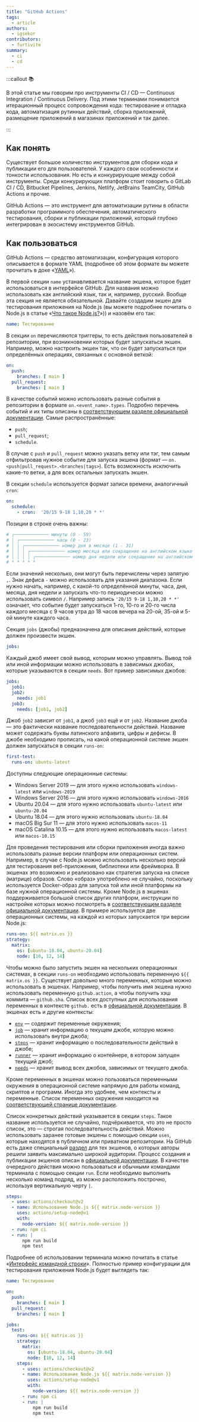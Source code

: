 ```yaml
---
title: "GitHub Actions"
tags:
  - article
authors:
  - igsekor
contributors:
  - furtivite
summary:
  - ci
  - cd
---
```


:::callout 📚

В этой статье мы говорим про инструменты CI / CD — Continuous Integration / Continuous Delivery. Под этими терминами понимается итерационный процесс сопровождения кода: тестирование и отладка кода, автоматизация рутинных действий, сборка приложений, размещение приложений в магазинах приложений и так далее.

:::

## Как понять

Существует большое количество инструментов для сборки кода и публикации его для пользователей. У каждого свои особенности и тонкости использования. Но есть и конкурирующие между собой инструменты. Среди конкурирующих платформ стоит говорить о GitLab CI / CD, Bitbucket Pipelines, Jenkins, Netlify, JetBrains TeamCity, GitHub Actions и прочие.

GitHub Actions — это инструмент для автоматизации рутины в области разработки программного обеспечения, автоматического тестирования, сборки и публикации приложений, который глубоко интегрирован в экосистему инструментов GitHub.

## Как пользоваться

GitHub Actions — средство автоматизации, конфигурация которого описывается в формате YAML (подробнее об этом формате вы можете прочитать в доке «[YAML](/js/yaml/)»).

В первой секции `name` устанавливается название экшена, которое будет использоваться в интерфейсе GitHub. Для названия можно использовать как английский язык, так и, например, русский. Вообще эта секция не является обязательной. Давайте создадим экшен для тестирования приложения на Node.js (вы можете подробнее почитать о Node.js в статье «[Что такое Node.js?](/tools/nodejs)»)) и назовём его так:

```yaml
name: Тестирование
```

В секции `on` перечисляются триггеры, то есть действия пользователей в репозитории, при возникновении которых будет запускаться экшен. Например, можно настроить экшен так, что он будет запускаться при определённых операциях, связанных с основной веткой:

```yaml
on:
  push:
    branches: [ main ]
  pull_request:
    branches: [ main ]
```

В качестве событий можно использовать разные события в репозитории в формате `on.<event_name>.types`. Подробно перечень событий и их типы описаны в [соответствующем разделе официальной документации](https://docs.github.com/en/actions/reference/events-that-trigger-workflows). Самые распространённые:

- `push`;
- `pull_request`;
- `schedule`.

В случае с `push` и `pull_request` можно указать ветку или тэг, тем самым отфильтровав нужное событие для запуска экшена (формат — `on.<push|pull_request>.<branches|tags>`). Есть возможность исключить какие-то ветки, а для всех остальных запускать экшен.

В секции `schedule` используется формат записи времени, аналогичный `cron`:

```yaml
on:
  schedule:
    - cron:  '20/15 9-18 1,10,20 * *'
```

Позиции в строке очень важны:

```bash
# ┌───────────── минуты (0 - 59)
# │ ┌───────────── часы (0 - 23)
# │ │ ┌───────────── номер дня в месяце (1 - 31)
# │ │ │ ┌───────────── номер месяца или сокращение на английском языке (1 - 12 или JAN-DEC)
# │ │ │ │ ┌───────────── номер дня недели или сокращение на английском языке (0 - 6 или SUN-SAT)
# * * * * *
```

Если значений несколько, они могут быть перечислены через запятую `,`. Знак дефиса `-` можно использовать для указания диапазона. Если нужно начать, например, с какой-то определённой минуты, часа, дня, месяца, дня недели и запускать что-то периодически можно использовать символ `/`. Например запись `'20/15 9-18 1,10,20 * *'` означает, что событие будет запускаться 1-го, 10-го и 20-го числа каждого месяца с 9 часов утра до 18 часов вечера на 20-ой, 35-ой и 5-ой минуте каждого часа.

Секция `jobs` (джобы) предназначена для описания действий, которые должен произвести экшен.

```yaml
jobs:
```

Каждый джоб имеет свой вывод, которым можно управлять. Вывод той или иной информации можно использовать в зависимых джобах, которые указываются в секции `needs`. Вот пример зависимых джобов:

```yaml
jobs:
  job1:
  job2:
    needs: job1
  job3:
    needs: [job1, job2]
```

Джоб `job2` зависит от `job1`, а джоб `job3` ещё и от `job2`. Название джоба — это фактически название последовательности действий. Название может содержать буквы латинского алфавита, цифры и дефисы. В джобе необходимо прописать, на какой операционной системе экшен должен запускаться в секции `runs-on`:

```yaml
first-test:
  runs-on: ubuntu-latest
```

Доступны следующие операционные системы:

- Windows Server 2019 — для этого нужно использовать `windows-latest` или `windows-2019`
- Windows Server 2016 — для этого нужно использовать `windows-2016`
- Ubuntu 20.04 — для этого нужно использовать `ubuntu-latest` или `ubuntu-20.04`
- Ubuntu 18.04 — для этого нужно использовать `ubuntu-18.04`
- macOS Big Sur 11 — для этого нужно использовать `macos-11`
- macOS Catalina 10.15 — для этого нужно использовать `macos-latest` или `macos-10.15`

Для проведения тестирования или сборки приложения иногда важно использовать разные версии платформ или операционных систем. Например, в случае с Node.js можно использовать несколько версий для тестирования веб-приложения, библиотеки или фреймворка. В экшенах это возможно и  реализовано как стратегия запуска на списке (матрице) образов. Слово «образ» употреблено не случайно, поскольку используется Docker-образ для запуска той или иной платформы на базе нужной операционной системы. Кроме Node.js в экшенах поддерживается большой список других платформ, инструкции по настройке которых можно посмотреть в [соответствующем разделе официальной документации](https://docs.github.com/en/actions/guides). В примере используется две операционных системы, на каждой из которых запускается три версии Node.js:

```yaml
runs-on: ${{ matrix.os }}
strategy:
  matrix:
    os: [ubuntu-18.04, ubuntu-20.04]
    node: [10, 12, 14]
```

Чтобы можно было запустить экшен на нескольких операционных системах, в секции `runs-on` необходимо использовать переменную `${{ matrix.os }}`. Существует довольно много переменных, которые можно использовать в экшенах. Например, чтобы получить имя экшена нужно использовать переменную `github.action`, а чтобы получить хэш коммита — `github.sha`. Список всех доступных для использования переменных в контексте `github.` есть в [официальной документации](https://docs.github.com/en/actions/reference/context-and-expression-syntax-for-github-actions#github-context). В экшенах есть и другие контексты:

- [`env`](https://docs.github.com/en/actions/reference/context-and-expression-syntax-for-github-actions#env-context) — содержит переменные окружения;
- [`job`](https://docs.github.com/en/actions/reference/context-and-expression-syntax-for-github-actions#job-context) — хранит информацию о текущем джобе, которую можно использовать внутри джоба;
- [`steps`](https://docs.github.com/en/actions/reference/context-and-expression-syntax-for-github-actions#steps-context) — хранит информацию о последовательности действий в джобе;
- [`runner`](https://docs.github.com/en/actions/reference/context-and-expression-syntax-for-github-actions#runner-context) — хранит информацию о контейнере, в котором запущен текущий джоб;
- [`needs`](https://docs.github.com/en/actions/reference/context-and-expression-syntax-for-github-actions#needs-context) — хранит вывод всех джобов, зависимых от текущего джоба.

Кроме переменных в экшенах можно пользоваться переменными окружения в операционной системе напрямую для работы команд, скриптов и программ. Иногда это удобнее, чем контексты и переменные. Список переменных окружения находится на [соответствующей странице документации](https://docs.github.com/en/actions/reference/environment-variables#default-environment-variables).

Список конкретных действий указывается в секции `steps`. Такое название используется не случайно, подчёркивается, что это не просто список, это — строгая последовательность действий. Можно использовать заранее готовые экшены с помощью секции `uses`, которые находятся в публичном или приватном репозитории. На GitHub есть даже специальный [раздел](https://github.com/marketplace?category=&query=&type=actions&verification=) для тех экшенов, о которых авторы решили заявить максимально широкой аудитории. Процесс создания и публикации экшенов описан в [официальной документации](https://docs.github.com/en/actions/creating-actions). В качестве очередного действия можно пользоваться и обычными командами терминала с помощью секции `run`. Если необходимо выполнить несколько команд подряд, из можно расположить построчно, используя вертикальную черту `|`.

```yaml
steps:
  - uses: actions/checkout@v2
  - name: Использование Node.js ${{ matrix.node-version }}
    uses: actions/setup-node@v1
    with:
      node-version: ${{ matrix.node-version }}
  - run: npm ci
  - run: |
      npm run build
      npm test
```

Подробнее об использовании терминала можно почитать в статье «[Интерфейс командной строки](/tools/cli)». Полностью пример конфигурации для тестирования приложения Node.js будет выглядеть так:

```yaml
name: Тестирование

on:
  push:
    branches: [ main ]
  pull_request:
    branches: [ main ]

jobs:
  test:
    runs-on: ${{ matrix.os }}
    strategy:
      matrix:
        os: [ubuntu-18.04, ubuntu-20.04]
        node: [10, 12, 14]
    steps:
      - uses: actions/checkout@v2
      - name: Использование Node.js ${{ matrix.node-version }}
        uses: actions/setup-node@v1
        with:
          node-version: ${{ matrix.node-version }}
      - run: npm ci
      - run: |
          npm run build
          npm test
```
